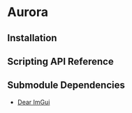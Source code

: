 # Aurora

## Installation

## Scripting API Reference

## Submodule Dependencies
* [Dear ImGui](https://github.com/ocornut/imgui/tree/v1.92.0-docking)